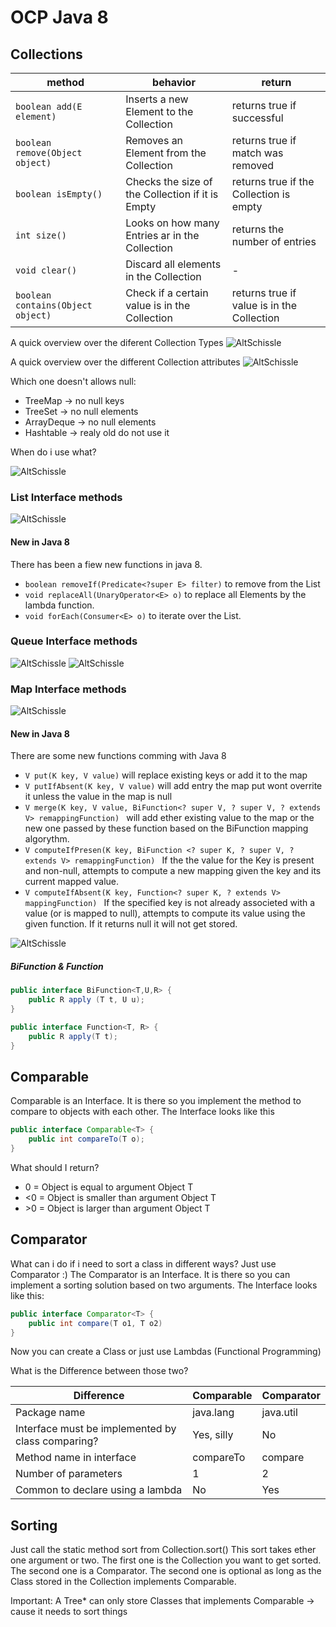 # OCP Java 8
## Collections
| method                            | behavior                                         | return                     |
|-----------------------------------|--------------------------------------------------|----------------------------|
| `boolean add(E element)`          | Inserts a new Element to the Collection          | returns true if successful |
| `boolean remove(Object object)`   | Removes an Element from the Collection           | returns true if match was removed |
| `boolean isEmpty()`               | Checks the size of the Collection if it is Empty | returns true if the Collection is empty |
| `int size()`                      | Looks on how many Entries ar in the Collection   | returns the number of entries |
| `void clear()`                    | Discard all elements in the Collection           | - |
| `boolean contains(Object object)` | Check if a  certain value is in the Collection   | returns true if value is in the Collection |

A quick overview over the diferent Collection Types
![AltSchissle](img/OCP_KnowbasisCollectionType.png)

A quick overview over the different Collection attributes
![AltSchissle](img/OCP_KnowbasisCollectionAttribute.png)

Which one doesn't allows null:
  * TreeMap -> no null keys
  * TreeSet -> no null elements
  * ArrayDeque -> no null elements
  * Hashtable -> realy old do not use it
  
When do i use what?

![AltSchissle](img/OCP_KnowbasisWhenUseWhat.png)

### List Interface methods
![AltSchissle](img/OCP_KnowbasisLists.png)
#### New in Java 8
There has been a fiew new functions in java 8. 
* ```boolean removeIf(Predicate<?super E> filter)``` to remove from the List
* ```void replaceAll(UnaryOperator<E> o)``` to replace all Elements by the lambda function.
* ```void forEach(Consumer<E> o)``` to iterate over the List.





### Queue Interface methods
![AltSchissle](img/OCP_ArrayDeque_1.png)
![AltSchissle](img/OCP_ArrayDeque_2.png)

### Map Interface methods
![AltSchissle](img/OCP_KnowbasisMap.png)
#### New in Java 8
There are some new functions comming with Java 8
* ```V put(K key, V value)``` will replace existing keys or add it to the map
* ```V putIfAbsent(K key, V value)``` will add entry the map put wont overrite it unless the value in the map is null
* ```V merge(K key, V value, BiFunction<? super V, ? super V, ? extends V> remappingFunction) ``` will add ether existing value to the map or the new one passed by these function based on the BiFunction mapping algorythm.
* ```V computeIfPresen(K key, BiFunction <? super K, ? super V, ? extends V> remappingFunction) ``` If the the value for the Key is present and non-null, attempts to compute a new mapping given the key and its current mapped value.
* ```V computeIfAbsent(K key, Function<? super K, ? extends V> mappingFunction) ``` If the specified key is not already associeted with a value (or is mapped to null), attempts to compute its value using the given function. If it returns null it will not get stored.

![AltSchissle](img/OCP_MergeComputeIfAbsentComputeIfPresent.png)

##### BiFunction & Function
```Java
public interface BiFunction<T,U,R> {
	public R apply (T t, U u);
}

public interface Function<T, R> {
	public R apply(T t);
}
```

## Comparable
Comparable is an Interface. It is there so you implement the method to compare to objects with each other. The Interface looks like this
```Java
public interface Comparable<T> {
	public int compareTo(T o);
}
```

What should I return?
  *  0  = Object is equal to argument Object T
  * <0  = Object is smaller than argument Object T
  * \>0 = Object is larger than argument Object T
  
## Comparator
What can i do if i need to sort a class in different ways?
Just use Comparator :)
The Comparator is an Interface. It is there so you can implement a sorting solution based on two arguments. The Interface looks like this:
```Java
public interface Comparator<T> {
	public int compare(T o1, T o2)
}
```

Now you can create a Class or just use Lambdas (Functional Programming)


What is the Difference between those two?

| Difference | Comparable | Comparator |
|------------|------------|------------|
| Package name | java.lang | java.util |
| Interface must be implemented by class comparing? | Yes, silly | No |
| Method name in interface | compareTo | compare |
| Number of parameters | 1 | 2 |
| Common to declare using a lambda | No | Yes |


## Sorting
Just call the static method sort from Collection.sort()
This sort takes ether one argument or two. The first one is the Collection you want to get sorted. The second one is a Comparator. The second one is optional as long as the Class stored in the Collection implements Comparable.

Important: A Tree\* can only store Classes that implements Comparable -> cause it needs to sort things



